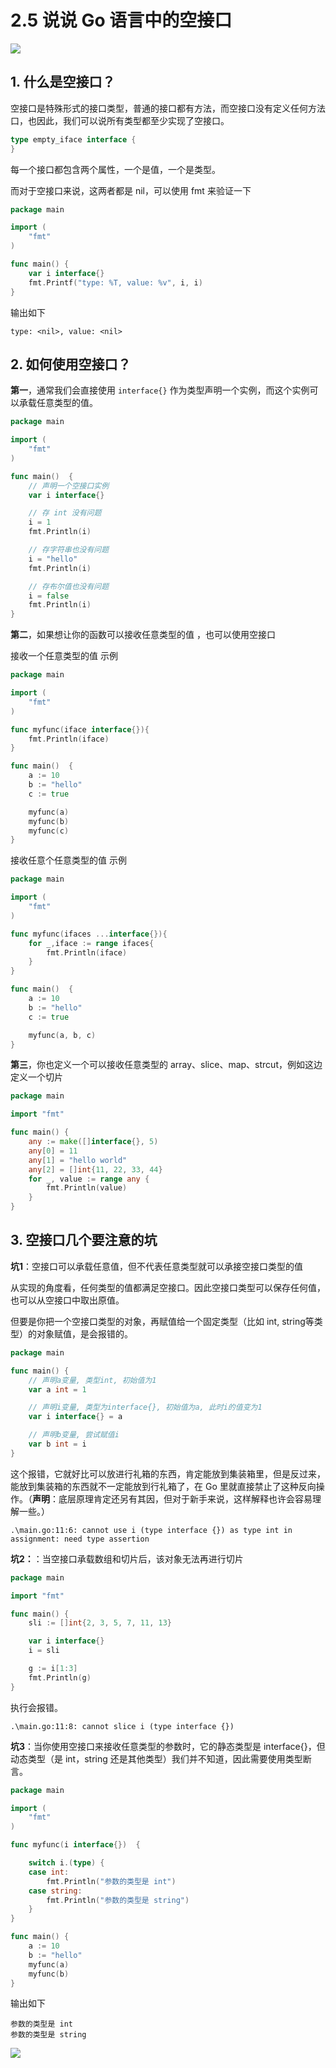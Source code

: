 # 2.5 说说 Go 语言中的空接口

![](http://image.iswbm.com/20200607145423.png)

## 1. 什么是空接口？

空接口是特殊形式的接口类型，普通的接口都有方法，而空接口没有定义任何方法口，也因此，我们可以说所有类型都至少实现了空接口。

```go
type empty_iface interface {
}
```

每一个接口都包含两个属性，一个是值，一个是类型。

而对于空接口来说，这两者都是 nil，可以使用 fmt 来验证一下

```go
package main

import (
	"fmt"
)

func main() {
	var i interface{}
	fmt.Printf("type: %T, value: %v", i, i)
}
```

输出如下

```
type: <nil>, value: <nil>
```



## 2. 如何使用空接口？

**第一**，通常我们会直接使用 `interface{}` 作为类型声明一个实例，而这个实例可以承载任意类型的值。

```go
package main

import (
	"fmt"
)

func main()  {
	// 声明一个空接口实例
	var i interface{}

	// 存 int 没有问题
	i = 1
	fmt.Println(i)

	// 存字符串也没有问题
	i = "hello"
	fmt.Println(i)

	// 存布尔值也没有问题
	i = false
	fmt.Println(i)
}
```

**第二**，如果想让你的函数可以接收任意类型的值 ，也可以使用空接口

接收一个任意类型的值 示例

```go
package main

import (
	"fmt"
)

func myfunc(iface interface{}){
	fmt.Println(iface)
}

func main()  {
	a := 10
	b := "hello"
	c := true

	myfunc(a)
	myfunc(b)
	myfunc(c)
}
```

接收任意个任意类型的值 示例

```go
package main

import (
	"fmt"
)

func myfunc(ifaces ...interface{}){
	for _,iface := range ifaces{
		fmt.Println(iface)
	}
}

func main()  {
	a := 10
	b := "hello"
	c := true

	myfunc(a, b, c)
}
```

**第三**，你也定义一个可以接收任意类型的 array、slice、map、strcut，例如这边定义一个切片

```go
package main

import "fmt"

func main() {
    any := make([]interface{}, 5)
    any[0] = 11
    any[1] = "hello world"
    any[2] = []int{11, 22, 33, 44}
    for _, value := range any {
        fmt.Println(value)
    }
}
```



## 3. 空接口几个要注意的坑

**坑1**：空接口可以承载任意值，但不代表任意类型就可以承接空接口类型的值

从实现的角度看，任何类型的值都满足空接口。因此空接口类型可以保存任何值，也可以从空接口中取出原值。

但要是你把一个空接口类型的对象，再赋值给一个固定类型（比如 int, string等类型）的对象赋值，是会报错的。

```go
package main

func main() {
	// 声明a变量, 类型int, 初始值为1
	var a int = 1

	// 声明i变量, 类型为interface{}, 初始值为a, 此时i的值变为1
	var i interface{} = a

	// 声明b变量, 尝试赋值i
	var b int = i
}
```

这个报错，它就好比可以放进行礼箱的东西，肯定能放到集装箱里，但是反过来，能放到集装箱的东西就不一定能放到行礼箱了，在 Go 里就直接禁止了这种反向操作。（**声明**：底层原理肯定还另有其因，但对于新手来说，这样解释也许会容易理解一些。）

```
.\main.go:11:6: cannot use i (type interface {}) as type int in assignment: need type assertion
```



**坑2：**：当空接口承载数组和切片后，该对象无法再进行切片

```go
package main

import "fmt"

func main() {
	sli := []int{2, 3, 5, 7, 11, 13}

	var i interface{}
	i = sli

	g := i[1:3]
	fmt.Println(g)
}
```

执行会报错。

```
.\main.go:11:8: cannot slice i (type interface {})
```



**坑3**：当你使用空接口来接收任意类型的参数时，它的静态类型是 interface{}，但动态类型（是 int，string 还是其他类型）我们并不知道，因此需要使用类型断言。

```go
package main

import (
	"fmt"
)

func myfunc(i interface{})  {

	switch i.(type) {
	case int:
		fmt.Println("参数的类型是 int")
	case string:
		fmt.Println("参数的类型是 string")
	}
}

func main() {
	a := 10
	b := "hello"
	myfunc(a)
	myfunc(b)
}
```

输出如下

```
参数的类型是 int
参数的类型是 string
```





![](http://image.iswbm.com/20200607174235.png)